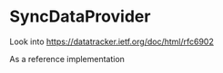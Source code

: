 ﻿# SyncDataProvider

Look into
https://datatracker.ietf.org/doc/html/rfc6902

As a reference implementation